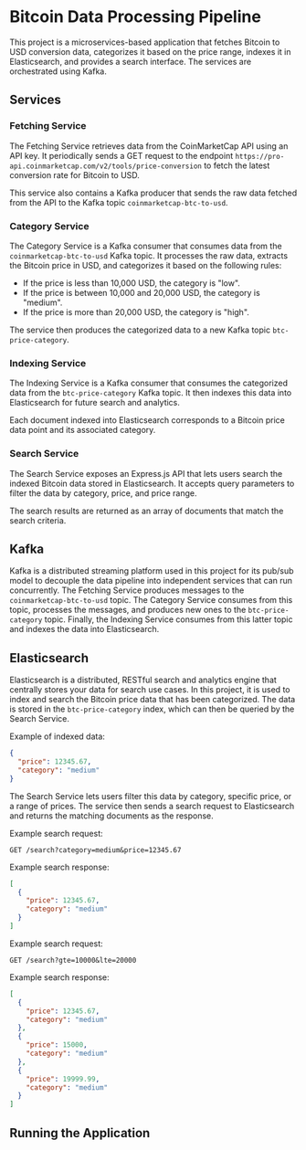 # Bitcoin Data Processing Pipeline

This project is a microservices-based application that fetches Bitcoin to USD conversion data, categorizes it based on the price range, indexes it in Elasticsearch, and provides a search interface. The services are orchestrated using Kafka.

## Services

### Fetching Service

The Fetching Service retrieves data from the CoinMarketCap API using an API key. It periodically sends a GET request to the endpoint `https://pro-api.coinmarketcap.com/v2/tools/price-conversion` to fetch the latest conversion rate for Bitcoin to USD.

This service also contains a Kafka producer that sends the raw data fetched from the API to the Kafka topic `coinmarketcap-btc-to-usd`.

### Category Service

The Category Service is a Kafka consumer that consumes data from the `coinmarketcap-btc-to-usd` Kafka topic. It processes the raw data, extracts the Bitcoin price in USD, and categorizes it based on the following rules:

- If the price is less than 10,000 USD, the category is "low".
- If the price is between 10,000 and 20,000 USD, the category is "medium".
- If the price is more than 20,000 USD, the category is "high".

The service then produces the categorized data to a new Kafka topic `btc-price-category`.

### Indexing Service

The Indexing Service is a Kafka consumer that consumes the categorized data from the `btc-price-category` Kafka topic. It then indexes this data into Elasticsearch for future search and analytics.

Each document indexed into Elasticsearch corresponds to a Bitcoin price data point and its associated category.

### Search Service

The Search Service exposes an Express.js API that lets users search the indexed Bitcoin data stored in Elasticsearch. It accepts query parameters to filter the data by category, price, and price range.

The search results are returned as an array of documents that match the search criteria.

## Kafka

Kafka is a distributed streaming platform used in this project for its pub/sub model to decouple the data pipeline into independent services that can run concurrently. The Fetching Service produces messages to the `coinmarketcap-btc-to-usd` topic. The Category Service consumes from this topic, processes the messages, and produces new ones to the `btc-price-category` topic. Finally, the Indexing Service consumes from this latter topic and indexes the data into Elasticsearch.

## Elasticsearch

Elasticsearch is a distributed, RESTful search and analytics engine that centrally stores your data for search use cases. In this project, it is used to index and search the Bitcoin price data that has been categorized. The data is stored in the `btc-price-category` index, which can then be queried by the Search Service.

Example of indexed data:

```json
{
  "price": 12345.67,
  "category": "medium"
}
```

The Search Service lets users filter this data by category, specific price, or a range of prices. The service then sends a search request to Elasticsearch and returns the matching documents as the response.

Example search request:

```http
GET /search?category=medium&price=12345.67
```

Example search response:

```json
[
  {
    "price": 12345.67,
    "category": "medium"
  }
]
```

Example search request:

```http
GET /search?gte=10000&lte=20000
```

Example search response:

```json
[
  {
    "price": 12345.67,
    "category": "medium"
  },
  {
    "price": 15000,
    "category": "medium"
  },
  {
    "price": 19999.99,
    "category": "medium"
  }
]
```

## Running the Application